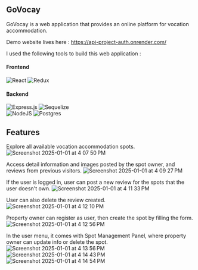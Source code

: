 ## GoVocay

GoVocay is a web application that provides an online platform for vocation accommodation.

Demo website lives here : https://api-project-auth.onrender.com/

I used the following tools to build this web application : 

#### Frontend

![React](https://img.shields.io/badge/react-%2320232a.svg?style=for-the-badge&logo=react&logoColor=%2361DAFB)
![Redux](https://img.shields.io/badge/redux-%23593d88.svg?style=for-the-badge&logo=redux&logoColor=white)

#### Backend

![Express.js](https://img.shields.io/badge/express.js-%23404d59.svg?style=for-the-badge&logo=express&logoColor=%2361DAFB)
![Sequelize](https://img.shields.io/badge/Sequelize-blue?style=for-the-badge&logo=Sequelize&logoColor=lightblue)<br/>
![NodeJS](https://img.shields.io/badge/node.js⠀⠀⠀⠀⠀⠀⠀⠀⠀⠀-6DA55F?style=for-the-badge&logo=node.js&logoColor=white)
![Postgres](https://img.shields.io/badge/postgres-%23316192.svg?style=for-the-badge&logo=postgresql&logoColor=white)<br/>


## Features
Explore all available vocation accommodation spots.
![Screenshot 2025-01-01 at 4 07 50 PM](https://github.com/user-attachments/assets/297c468c-e587-4d3b-a34e-aef9c19b1ac3)

Access detail information and images posted by the spot owner, and reviews from previous visitors.
![Screenshot 2025-01-01 at 4 09 27 PM](https://github.com/user-attachments/assets/cb078095-9d59-4d8d-91ec-f1050feb2c5e)

If the user is logged in, user can post a new review for the spots that the user doesn't own.
![Screenshot 2025-01-01 at 4 11 33 PM](https://github.com/user-attachments/assets/61722236-7970-4600-ad4b-a01aaefe5379)

User can also delete the review created.
![Screenshot 2025-01-01 at 4 12 10 PM](https://github.com/user-attachments/assets/8347f84a-8d07-4e61-a975-5afdb8a54bca)

Property owner can register as user, then create the spot by filling the form.
![Screenshot 2025-01-01 at 4 12 56 PM](https://github.com/user-attachments/assets/39167405-81a1-475b-829b-03decab9b631)

In the user menu, it comes with Spot Management Panel, where property owner can update info or delete the spot.
![Screenshot 2025-01-01 at 4 13 56 PM](https://github.com/user-attachments/assets/bf067515-3c2f-487d-a40c-76c0a3cc94b5)
![Screenshot 2025-01-01 at 4 14 43 PM](https://github.com/user-attachments/assets/966e5546-4a93-43da-83ad-c660f1cc6e69)
![Screenshot 2025-01-01 at 4 14 54 PM](https://github.com/user-attachments/assets/599b9654-7842-40e8-83a8-5436b038eb8b)





